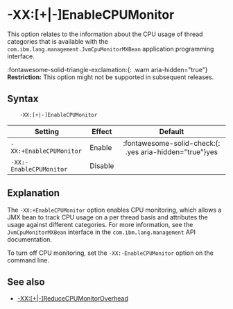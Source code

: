 <!--
* Copyright (c) 2017, 2024 IBM Corp. and others
*
* This program and the accompanying materials are made
* available under the terms of the Eclipse Public License 2.0
* which accompanies this distribution and is available at
* https://www.eclipse.org/legal/epl-2.0/ or the Apache
* License, Version 2.0 which accompanies this distribution and
* is available at https://www.apache.org/licenses/LICENSE-2.0.
*
* This Source Code may also be made available under the
* following Secondary Licenses when the conditions for such
* availability set forth in the Eclipse Public License, v. 2.0
* are satisfied: GNU General Public License, version 2 with
* the GNU Classpath Exception [1] and GNU General Public
* License, version 2 with the OpenJDK Assembly Exception [2].
*
* [1] https://www.gnu.org/software/classpath/license.html
* [2] https://openjdk.org/legal/assembly-exception.html
*
* SPDX-License-Identifier: EPL-2.0 OR Apache-2.0 OR GPL-2.0-only WITH Classpath-exception-2.0 OR GPL-2.0-only WITH OpenJDK-assembly-exception-1.0
-->

# -XX:\[+|-\]EnableCPUMonitor

This option relates to the information about the CPU usage of thread categories that is available with the `com.ibm.lang.management.JvmCpuMonitorMXBean` application programming interface.

:fontawesome-solid-triangle-exclamation:{: .warn aria-hidden="true"} **Restriction:** This option might not be supported in subsequent releases.

## Syntax

        -XX:[+|-]EnableCPUMonitor

| Setting                 | Effect  | Default                                                                            |
|-------------------------|---------|:----------------------------------------------------------------------------------:|
| `-XX:+EnableCPUMonitor` | Enable  | :fontawesome-solid-check:{: .yes aria-hidden="true"}<span class="sr-only">yes</span> |
| `-XX:-EnableCPUMonitor` | Disable |                                                                                    |

## Explanation

The `-XX:+EnableCPUMonitor` option enables CPU monitoring, which allows a JMX bean to track CPU usage on a per thread basis and attributes the usage against different categories. For more information, see the `JvmCpuMonitorMXBean` interface in the `com.ibm.lang.management` API documentation.

To turn off CPU monitoring, set the `-XX:-EnableCPUMonitor` option on the command line.

## See also

- [-XX:\[+|-\]ReduceCPUMonitorOverhead](xxreducecpumonitoroverhead.md)

<!-- ==== END OF TOPIC ==== xxenablecpumonitor.md ==== -->

